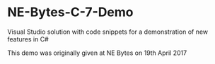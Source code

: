 # NE-Bytes-C-7-Demo
Visual Studio solution with code snippets for a demonstration of new features in C# 

This demo was originally given at NE Bytes on 19th April 2017
